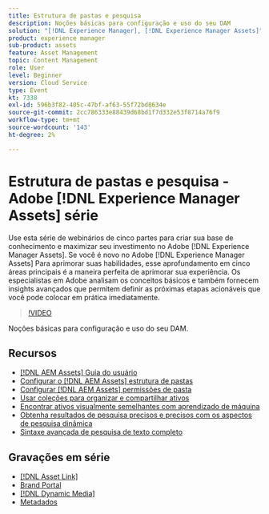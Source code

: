 ```yaml
---
title: Estrutura de pastas e pesquisa
description: Noções básicas para configuração e uso do seu DAM
solution: "[!DNL Experience Manager], [!DNL Experience Manager Assets]"
product: experience manager
sub-product: assets
feature: Asset Management
topic: Content Management
role: User
level: Beginner
version: Cloud Service
type: Event
kt: 7338
exl-id: 596b3f82-405c-47bf-af63-55f72bd8634e
source-git-commit: 2cc786333e88439d68bd1f7d332e53f8714a76f9
workflow-type: tm+mt
source-wordcount: '143'
ht-degree: 2%

---
```


# Estrutura de pastas e pesquisa - Adobe [!DNL Experience Manager Assets] série

Use esta série de webinários de cinco partes para criar sua base de conhecimento e maximizar seu investimento no Adobe [!DNL Experience Manager Assets]. Se você é novo no Adobe [!DNL Experience Manager Assets] Para aprimorar suas habilidades, esse aprofundamento em cinco áreas principais é a maneira perfeita de aprimorar sua experiência. Os especialistas em Adobe analisam os conceitos básicos e também fornecem insights avançados que permitem definir as próximas etapas acionáveis que você pode colocar em prática imediatamente.

>[!VIDEO](https://video.tv.adobe.com/v/332135/?quality=12&learn=on&hidetitle=true)

Noções básicas para configuração e uso do seu DAM.

## Recursos

* [[!DNL AEM Assets] Guia do usuário](https://experienceleague.adobe.com/en/docs/experience-manager-65/content/assets/assets)
* [Configurar o [!DNL AEM Assets] estrutura de pastas](https://experienceleague.adobe.com/en/docs/experience-manager-learn/assets/configuring/baseline-folders)
* [Configurar [!DNL AEM Assets] permissões de pasta](https://experienceleague.adobe.com/en/docs/experience-manager-learn/assets/configuring/baseline-permissions)
* [Usar coleções para organizar e compartilhar ativos](https://experienceleague.adobe.com/en/docs/experience-manager-learn/assets/search-and-discovery/collections)
* [Encontrar ativos visualmente semelhantes com aprendizado de máquina](https://experienceleague.adobe.com/en/docs/experience-manager-learn/assets/search-and-discovery/search)
* [Obtenha resultados de pesquisa precisos e precisos com os aspectos de pesquisa dinâmica](https://experienceleague.adobe.com/en/docs/experience-manager-learn/assets/search-and-discovery/search)
* [Sintaxe avançada de pesquisa de texto completo](https://experienceleague.adobe.com/en/docs/experience-manager-64/assets/using/gql-search#using)

## Gravações em série

* [[!DNL Asset Link]](asset-link.md)
* [Brand Portal](brand-portal.md)
* [[!DNL Dynamic Media]](dynamic-media.md)
* [Metadados](metadata.md)

